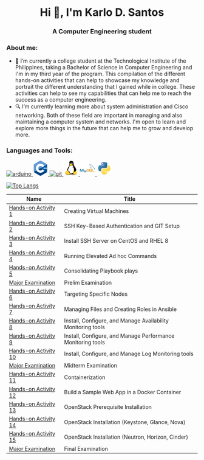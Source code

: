 <h1 align="center">Hi 👋, I'm Karlo D. Santos</h1>
<h3 align="center">A Computer Engineering student</h3>

<h3 align="left">About me:</h3>
<p align="left">
</p>

- 📝  I’m currently a college student at the Technological Institute of the Philippines, taking a Bachelor of Science in Computer Engineering and I'm in my third year of the program. This compilation of the different hands-on activities that can help to showcase my knowledge and portrait the different understanding that I gained while in college. These activities can help to see my capabilities that can help me to reach the success as a computer engineering.
- 🔍  I’m currently learning more about system administration and Cisco networking. Both of these field are important in managing and also maintaining a computer system and networks. I'm open to learn and explore more things in the future that can help me to grow and develop more. 

<h3 align="left">Languages and Tools:</h3>
<p align="left"> <a href="https://www.arduino.cc/" target="_blank" rel="noreferrer"> <img src="https://cdn.worldvectorlogo.com/logos/arduino-1.svg" alt="arduino" width="40" height="40"/> </a> <a href="https://www.w3schools.com/cpp/" target="_blank" rel="noreferrer"> <img src="https://raw.githubusercontent.com/devicons/devicon/master/icons/cplusplus/cplusplus-original.svg" alt="cplusplus" width="40" height="40"/> </a> <a href="https://git-scm.com/" target="_blank" rel="noreferrer"> <img src="https://www.vectorlogo.zone/logos/git-scm/git-scm-icon.svg" alt="git" width="40" height="40"/> </a> <a href="https://www.linux.org/" target="_blank" rel="noreferrer"> <img src="https://raw.githubusercontent.com/devicons/devicon/master/icons/linux/linux-original.svg" alt="linux" width="40" height="40"/> </a> <a href="https://www.mysql.com/" target="_blank" rel="noreferrer"> <img src="https://raw.githubusercontent.com/devicons/devicon/master/icons/mysql/mysql-original-wordmark.svg" alt="mysql" width="40" height="40"/> </a> <a href="https://www.python.org" target="_blank" rel="noreferrer"> <img src="https://raw.githubusercontent.com/devicons/devicon/master/icons/python/python-original.svg" alt="python" width="40" height="40"/> </a> </p>

[![Top Langs](https://github-readme-stats.vercel.app/api/top-langs/?username=kdlsantos)](https://github.com/anuraghazra/github-readme-stats)


| Name         | Title      |
| ------------ | ---------- |
| [Hands-on Activity 1](https://github.com/kdlsantos/hoa1_santos)   | Creating Virtual Machines   |
| [Hands-on Activity 2](https://github.com/kdlsantos/Hands-on-Activity-2)   | SSH Key-Based Authentication and GIT Setup  |
| [Hands-on Activity 3](https://github.com/kdlsantos/Hands-on-Activity-3)   | Install SSH Server on CentOS and RHEL 8    |
| [Hands-on Activity 4](https://github.com/kdlsantos/Hands-on-Activity-4)   | Running Elevated Ad hoc Commands    |
| [Hands-on Activity 5](https://github.com/kdlsantos/Hands-on-Activity-5)   | Consolidating Playbook plays    |
| [Major Examination](https://github.com/kdlsantos/Santos_PrelimExam)   | Prelim Examination    |
| [Hands-on Activity 6](https://github.com/kdlsantos/Hands-on-Activity-6)   | Targeting Specific Nodes    |
| [Hands-on Activity 7](https://github.com/kdlsantos/Hands-on-Activity-7)   | Managing Files and Creating Roles in Ansible    |
| [Hands-on Activity 8](https://github.com/kdlsantos/hoa8)   | Install, Configure, and Manage Availability Monitoring tools   |
| [Hands-on Activity 9](https://github.com/kdlsantos/hoa9)   | Install, Configure, and Manage Performance Monitoring tools    |
| [Hands-on Activity 10](https://github.com/kdlsantos/hoa10_santos)   | Install, Configure, and Manage Log Monitoring tools    |
| [Major Examination](https://github.com/kdlsantos/CPE_MIDEXAM_SANTOS)  | Midterm Examination    |
| [Hands-on Activity 11](https://github.com/kdlsantos/hoa11_santos)   | Containerization    |
| [Hands-on Activity 12]()  | Build a Sample Web App in a Docker Container    |
| [Hands-on Activity 13]()   | OpenStack Prerequisite Installation    |
| [Hands-on Activity 14]()   | OpenStack Installation (Keystone, Glance, Nova)    |
| [Hands-on Activity 15]()   | OpenStack Installation (Neutron, Horizon, Cinder)    |
| [Major Examination]()   | Final Examination    |
